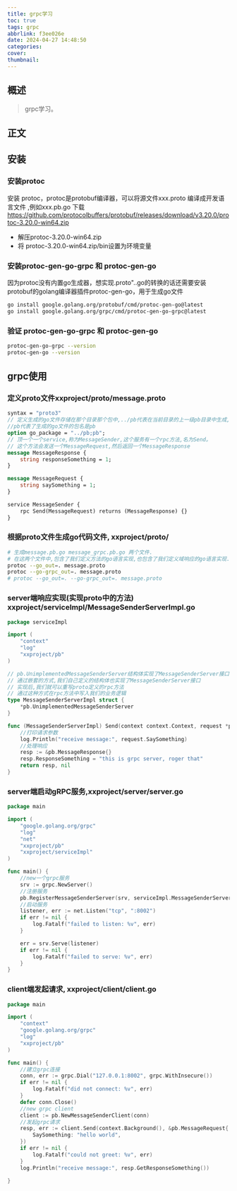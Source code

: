 ```yaml
---
title: grpc学习
toc: true
tags: grpc
abbrlink: f3ee026e
date: 2024-04-27 14:48:50
categories:
cover:
thumbnail:
---
```



## 概述

> grpc学习。

<!--more-->

## 正文

## 安装 
### 安装protoc  
安装 protoc，protoc是protobuf编译器，可以将源文件xxx.proto 编译成开发语言文件 ,例如xxx.pb.go
下载 https://github.com/protocolbuffers/protobuf/releases/download/v3.20.0/protoc-3.20.0-win64.zip  

- 解压protoc-3.20.0-win64.zip
- 将 protoc-3.20.0-win64.zip/bin设置为环境变量  

### 安装protoc-gen-go-grpc 和 protoc-gen-go
因为protoc没有内置go生成器，想实现.proto"..go的转换的话还需要安装protobuf的golang编译器插件protoc-gen-go，用于生成go文件  
```bash
go install google.golang.org/protobuf/cmd/protoc-gen-go@latest
go install google.golang.org/grpc/cmd/protoc-gen-go-grpc@latest
```

### 验证 protoc-gen-go-grpc 和 protoc-gen-go    
```bash
protoc-gen-go-grpc --version
protoc-gen-go --version
```

## grpc使用
### 定义proto文件xxproject/proto/message.proto
```proto
syntax = "proto3"
// 定义生成的go文件存储在那个目录那个包中,../pb代表在当前目录的上一级pb目录中生成,
//pb代表了生成的go文件的包名是pb
option go_package = "../pb;pb";
// 顶一个一个service,称为MessageSender,这个服务有一个rpc方法,名为Send。
// 这个方法会发送一个MessageRequest,然后返回一个MessageResponse
message MessageResponse {
    string responseSomething = 1;
}

message MessageRequest {
    string saySomething = 1;
}

service MessageSender {
    rpc Send(MessageRequest) returns (MessageResponse) {}
}

```

### 根据proto文件生成go代码文件, xxproject/proto/
```bash
# 生成message.pb.go message_grpc.pb.go 两个文件.
# 在这两个文件中,包含了我们定义方法的go语言实现,也包含了我们定义域响应的go语言实现.
protoc --go_out=. message.proto
protoc --go-grpc_out=. message.proto
# protoc --go_out=. --go-grpc_out=. message.proto
```

### server端响应实现(实现proto中的方法) xxproject/serviceImpl/MessageSenderServerImpl.go
```go
package serviceImpl

import (
	"context"
	"log"
	"xxproject/pb"
)

// pb.UnimplementedMessageSenderServer结构体实现了MessageSenderServer接口
// 通过嵌套的方式,我们自己定义的结构体也实现了MessageSenderServer接口
// 实现后,我们就可以重写proto定义的rpc方法
// 通过这种方式在rpc方法中写入我们的业务逻辑
type MessageSenderServerImpl struct {
	*pb.UnimplementedMessageSenderServer
}

func (MessageSenderServerImpl) Send(context context.Context, request *pb.MessageRequest) (*pb.MessageResponse, error) {
	//打印请求参数
	log.Println("receive message:", request.SaySomething)
	//处理响应
	resp := &pb.MessageResponse{}
	resp.ResponseSomething = "this is grpc server, roger that"
	return resp, nil
}
```

### server端启动gRPC服务,xxproject/server/server.go
```go
package main

import (
	"google.golang.org/grpc"
	"log"
	"net"
	"xxproject/pb"
	"xxproject/serviceImpl"
)

func main() {
	//new一个grpc服务
	srv := grpc.NewServer()
	//注册服务
	pb.RegisterMessageSenderServer(srv, serviceImpl.MessageSenderServerImpl{})
	//启动服务
	listener, err := net.Listen("tcp", ":8002")
	if err != nil {
		log.Fatalf("failed to listen: %v", err)
	}

	err = srv.Serve(listener)
	if err != nil {
		log.Fatalf("failed to serve: %v", err)
	}
}

```

### client端发起请求, xxproject/client/client.go
```go
package main

import (
	"context"
	"google.golang.org/grpc"
	"log"
	"xxproject/pb"
)

func main() {
	//建立grpc连接
	conn, err := grpc.Dial("127.0.0.1:8002", grpc.WithInsecure())
	if err != nil {
		log.Fatalf("did not connect: %v", err)
	}
	defer conn.Close()
	//new grpc client
	client := pb.NewMessageSenderClient(conn)
	//发起grpc请求
	resp, err := client.Send(context.Background(), &pb.MessageRequest{
		SaySomething: "hello world",
	})
	if err != nil {
		log.Fatalf("could not greet: %v", err)
	}
	log.Println("receive message:", resp.GetResponseSomething())

}

```
